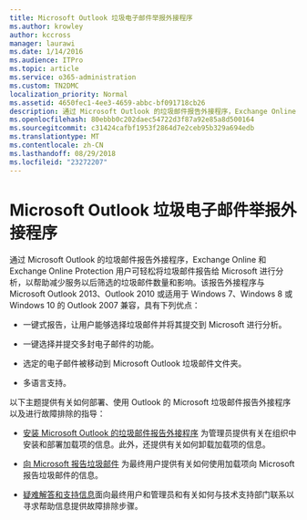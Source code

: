 ```yaml
---
title: Microsoft Outlook 垃圾电子邮件举报外接程序
ms.author: krowley
author: kccross
manager: laurawi
ms.date: 1/14/2016
ms.audience: ITPro
ms.topic: article
ms.service: o365-administration
ms.custom: TN2DMC
localization_priority: Normal
ms.assetid: 4650fec1-4ee3-4659-abbc-bf091718cb26
description: 通过 Microsoft Outlook 的垃圾邮件报告外接程序，Exchange Online 和 Exchange Online Protection 用户可轻松将垃圾邮件报告给 Microsoft 进行分析，以帮助减少服务以后筛选的垃圾邮件数量和影响。该报告外接程序与 Microsoft Outlook 2013、Outlook 2010 或适用于 Windows 7、Windows 8 或 Windows 10 的 Outlook 2007 兼容，具有下列优点：
ms.openlocfilehash: 80ebbb0c202daec54722d3f87a92e85a8d500164
ms.sourcegitcommit: c31424cafbf1953f2864d7e2ceb95b329a694edb
ms.translationtype: MT
ms.contentlocale: zh-CN
ms.lasthandoff: 08/29/2018
ms.locfileid: "23272207"
---
```

# <a name="junk-email-reporting-add-in-for-microsoft-outlook"></a>Microsoft Outlook 垃圾电子邮件举报外接程序

通过 Microsoft Outlook 的垃圾邮件报告外接程序，Exchange Online 和 Exchange Online Protection 用户可轻松将垃圾邮件报告给 Microsoft 进行分析，以帮助减少服务以后筛选的垃圾邮件数量和影响。该报告外接程序与 Microsoft Outlook 2013、Outlook 2010 或适用于 Windows 7、Windows 8 或 Windows 10 的 Outlook 2007 兼容，具有下列优点：
  
- 一键式报告，让用户能够选择垃圾邮件并将其提交到 Microsoft 进行分析。
    
- 一键选择并提交多封电子邮件的功能。
    
- 选定的电子邮件被移动到 Microsoft Outlook 垃圾邮件文件夹。
    
- 多语言支持。
    
以下主题提供有关如何部署、使用 Outlook 的 Microsoft 垃圾邮件报告外接程序以及进行故障排除的指导：
  
- [安装 Microsoft Outlook 的垃圾邮件报告外接程序](install-the-junk-email-reporting-add-in-for-microsoft-outlook.md) 为管理员提供有关在组织中安装和部署加载项的信息。此外，还提供有关如何卸载加载项的信息。 
    
- [向 Microsoft 报告垃圾邮件](report-junk-email-messages-to-microsoft.md) 为最终用户提供有关如何使用加载项向 Microsoft 报告垃圾邮件的信息。 
    
- [疑难解答和支持信息](troubleshooting-and-support-information.md)面向最终用户和管理员和有关如何与技术支持部门联系以寻求帮助信息提供故障排除步骤。 
    


